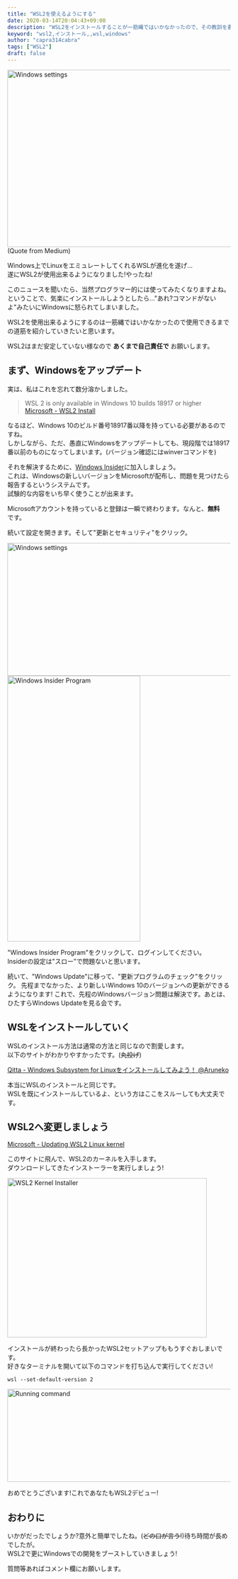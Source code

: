 ```yaml
---
title: "WSL2を使えるようにする"
date: 2020-03-14T20:04:43+09:00
description: "WSL2をインストールすることが一筋縄ではいかなかったので、その教訓を書き残します。"
keyword: "wsl2,インストール,,wsl,windows"
author: "capra314cabra"
tags: ["WSL2"]
draft: false
---
```



<img src="https://miro.medium.com/max/1326/1*Hv7hbkxpOsNyzt5-Pv8FJQ.png" alt="Windows settings" class="center" width="650" height="400" />
(Quote from Medium)

Windows上でLinuxをエミュレートしてくれるWSLが進化を遂げ...  
遂にWSL2が使用出来るようになりました!やったね!  

このニュースを聞いたら、当然プログラマー的には使ってみたくなりますよね。  
ということで、気楽にインストールしようとしたら..."あれ?コマンドがないよ"みたいにWindowsに怒られてしまいました。

WSL2を使用出来るようにするのは一筋縄ではいかなかったので使用できるまでの道筋を紹介していきたいと思います。

WSL2はまだ安定していない様なので __あくまで自己責任で__ お願いします。

## まず、Windowsをアップデート

実は、私はこれを忘れて数分溶かしました。

> WSL 2 is only available in Windows 10 builds 18917 or higher
[Microsoft - WSL2 Install](https://docs.microsoft.com/en-us/windows/wsl/wsl2-install)

なるほど、Windows 10のビルド番号18917番以降を持っている必要があるのですね。  
しかしながら、ただ、愚直にWindowsをアップデートしても、現段階では18917番以前のものになってしまいます。(バージョン確認にはwinverコマンドを)

それを解決するために、[Windows Insider](https://insider.windows.com/en-us/)に加入しましょう。  
これは、Windowsの新しいバージョンをMicrosoftが配布し、問題を見つけたら報告するというシステムです。  
試験的な内容をいち早く使うことが出来ます。

Microsoftアカウントを持っていると登録は一瞬で終わります。なんと、__無料__　です。

続いて設定を開きます。そして"更新とセキュリティ"をクリック。

<img src="https://capra314cabra.github.io/images/wsl2-setup/settings.jpg" alt="Windows settings" class="center" width="900" height="300" />

<img src="https://capra314cabra.github.io/images/wsl2-setup/windows-insider-program.jpg" alt="Windows Insider Program" class="center" width="300" height="600" />

"Windows Insider Program"をクリックして、ログインしてください。  
Insiderの設定は"スロー"で問題ないと思います。  

続いて、"Windows Update"に移って、"更新プログラムのチェック"をクリック。
先程までなかった、より新しいWindows 10のバージョンへの更新ができるようになります!
これで、先程のWindowsバージョン問題は解決です。あとは、ひたすらWindows Updateを見る会です。

## WSLをインストールしていく

WSLのインストール方法は通常の方法と同じなので割愛します。  
以下のサイトがわかりやすかったです。(~~丸投げ~~)

[Qitta - Windows Subsystem for Linuxをインストールしてみよう！ @Aruneko](https://qiita.com/Aruneko/items/c79810b0b015bebf30bb)

本当にWSLのインストールと同じです。  
WSLを既にインストールしているよ、という方はここをスルーしても大丈夫です。

## WSL2へ変更しましょう

[Microsoft - Updating WSL2 Linux kernel](https://docs.microsoft.com/en-us/windows/wsl/wsl2-kernel)

このサイトに飛んで、WSL2のカーネルを入手します。  
ダウンロードしてきたインストーラーを実行しましょう!

<img src="https://capra314cabra.github.io/images/wsl2-setup/update-setup.jpg" alt="WSL2 Kernel Installer" class="center" width="450" height="360" />

インストールが終わったら長かったWSL2セットアップももうすぐおしまいです。  
好きなターミナルを開いて以下のコマンドを打ち込んで実行してください!

```
wsl --set-default-version 2
```
<img src="https://capra314cabra.github.io/images/wsl2-setup/command-prompt.jpg" alt="Running command" class="center" width="860" height="210" />

おめでとうございます!これであなたもWSL2デビュー!

## おわりに

いかがだったでしょうか?意外と簡単でしたね。(~~どの口が言う!~~)待ち時間が長めでしたが。  
WSL2で更にWindowsでの開発をブーストしていきましょう!

質問等あればコメント欄にお願いします。
